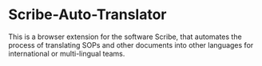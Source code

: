 # Scribe-Auto-Translator
This is a browser extension for the software Scribe, that automates the process of translating SOPs and other documents into other languages for international or multi-lingual teams.
